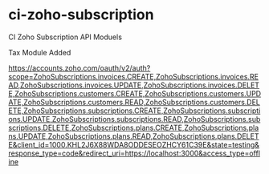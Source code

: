 # ci-zoho-subscription
 CI Zoho Subscription API Moduels

 Tax Module Added


https://accounts.zoho.com/oauth/v2/auth?scope=ZohoSubscriptions.invoices.CREATE,ZohoSubscriptions.invoices.READ,ZohoSubscriptions.invoices.UPDATE,ZohoSubscriptions.invoices.DELETE,ZohoSubscriptions.customers.CREATE,ZohoSubscriptions.customers.UPDATE,ZohoSubscriptions.customers.READ,ZohoSubscriptions.customers.DELETE,ZohoSubscriptions.subscriptions.CREATE,ZohoSubscriptions.subscriptions.UPDATE,ZohoSubscriptions.subscriptions.READ,ZohoSubscriptions.subscriptions.DELETE,ZohoSubscriptions.plans.CREATE,ZohoSubscriptions.plans.UPDATE,ZohoSubscriptions.plans.READ,ZohoSubscriptions.plans.DELETE&client_id=1000.KHL2J6X88WDA8ODDESEOZHCY61C39E&state=testing&response_type=code&redirect_uri=https://localhost:3000&access_type=offline